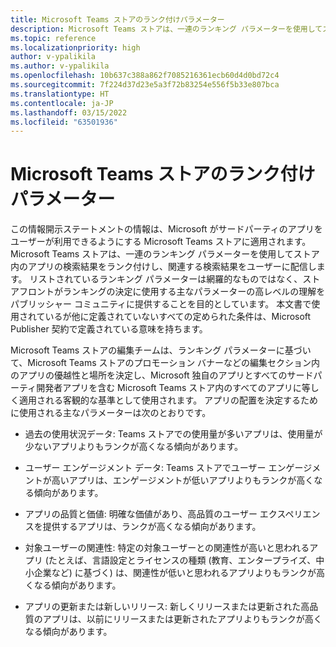 ```yaml
---
title: Microsoft Teams ストアのランク付けパラメーター
description: Microsoft Teams ストアは、一連のランキング パラメーターを使用してストア内のアプリの検索結果をランク付けし、関連する検索結果をユーザーに配信します。
ms.topic: reference
ms.localizationpriority: high
author: v-ypalikila
ms.author: v-ypalikila
ms.openlocfilehash: 10b637c388a862f7085216361ecb60d4d0bd72c4
ms.sourcegitcommit: 7f224d37d23e5a3f72b83254e556f5b33e807bca
ms.translationtype: HT
ms.contentlocale: ja-JP
ms.lasthandoff: 03/15/2022
ms.locfileid: "63501936"
---
```

# <a name="microsoft-teams-store-ranking-parameters"></a>Microsoft Teams ストアのランク付けパラメーター

この情報開示ステートメントの情報は、Microsoft がサードパーティのアプリをユーザーが利用できるようにする Microsoft Teams ストアに適用されます。 Microsoft Teams ストアは、一連のランキング パラメーターを使用してストア内のアプリの検索結果をランク付けし、関連する検索結果をユーザーに配信します。 リストされているランキング パラメーターは網羅的なものではなく、ストアフロントがランキングの決定に使用する主なパラメーターの高レベルの理解をパブリッシャー コミュニティに提供することを目的としています。 本文書で使用されているが他に定義されていないすべての定められた条件は、Microsoft Publisher 契約で定義されている意味を持ちます。

Microsoft Teams ストアの編集チームは、ランキング パラメーターに基づいて、Microsoft Teams ストアのプロモーション バナーなどの編集セクション内のアプリの優越性と場所を決定し、Microsoft 独自のアプリとすべてのサードパーティ開発者アプリを含む Microsoft Teams ストア内のすべてのアプリに等しく適用される客観的な基準として使用されます。 アプリの配置を決定するために使用される主なパラメーターは次のとおりです。

* 過去の使用状況データ: Teams ストアでの使用量が多いアプリは、使用量が少ないアプリよりもランクが高くなる傾向があります。

* ユーザー エンゲージメント データ: Teams ストアでユーザー エンゲージメントが高いアプリは、エンゲージメントが低いアプリよりもランクが高くなる傾向があります。

* アプリの品質と価値: 明確な価値があり、高品質のユーザー エクスペリエンスを提供するアプリは、ランクが高くなる傾向があります。

* 対象ユーザーの関連性: 特定の対象ユーザーとの関連性が高いと思われるアプリ (たとえば、言語設定とライセンスの種類 (教育、エンタープライズ、中小企業など) に基づく) は、関連性が低いと思われるアプリよりもランクが高くなる傾向があります。

* アプリの更新または新しいリリース: 新しくリリースまたは更新された高品質のアプリは、以前にリリースまたは更新されたアプリよりもランクが高くなる傾向があります。
